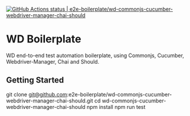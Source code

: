 [![GitHub Actions status | e2e-boilerplate/wd-commonjs-cucumber-webdriver-manager-chai-should](https://github.com/e2e-boilerplate/wd-commonjs-cucumber-webdriver-manager-chai-should/workflows/wd-commonjs-cucumber-webdriver-manager-chai-should/badge.svg)](https://github.com/e2e-boilerplate/wd-commonjs-cucumber-webdriver-manager-chai-should/actions?workflow=wd-commonjs-cucumber-webdriver-manager-chai-should)

# WD Boilerplate

WD end-to-end test automation boilerplate, using Commonjs, Cucumber, Webdriver-Manager, Chai and Should.

## Getting Started

git clone git@github.com:e2e-boilerplate/wd-commonjs-cucumber-webdriver-manager-chai-should.git
cd wd-commonjs-cucumber-webdriver-manager-chai-should
npm install
npm run test
